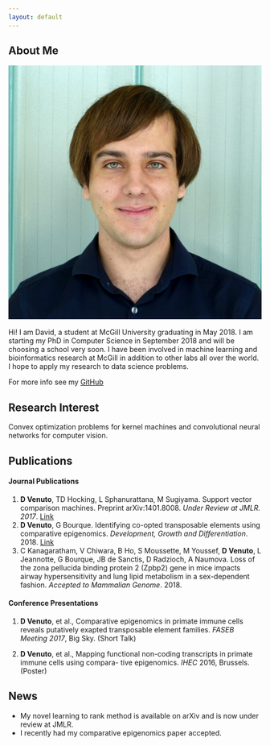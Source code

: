 ```yaml
---
layout: default
---
```


## About Me

<img class="profile-picture" src="pic.jpg">

Hi! I am David, a student at McGill University graduating in May 2018.  I am starting my PhD in Computer Science in September 2018 and will be choosing a school very soon.  I have been involved in machine learning and bioinformatics research at McGill in addition to other labs all over the world.  I hope to apply my research to data science problems.

For more info see my [GitHub](https://github.com/dvVenuto)

## Research Interest

Convex optimization problems for kernel machines and convolutional neural networks for computer vision.

## Publications

#### Journal Publications

1. **D Venuto**, TD Hocking, L Sphanurattana, M Sugiyama. Support vector comparison machines. Preprint arXiv:1401.8008. *Under Review at JMLR. 2017*. [Link](https://arxiv.org/pdf/1401.8008.pdf)
2. **D Venuto**, G Bourque. Identifying co-opted transposable elements using comparative epigenomics. *Development, Growth and Differentiation*. 2018. [Link](http://onlinelibrary.wiley.com/doi/10.1111/dgd.12423/abstract)
3. C Kanagaratham, V Chiwara, B Ho, S Moussette, M Youssef, **D Venuto**, L Jeannotte, G Bourque, JB de Sanctis, D Radzioch, A Naumova. Loss of the zona pellucida binding protein 2 (Zpbp2) gene in mice impacts airway hypersensitivity and lung lipid metabolism in a sex-dependent fashion. *Accepted to Mammalian Genome*. 2018.

#### Conference Presentations

1. **D Venuto**, et al., Comparative epigenomics in primate immune cells reveals putatively exapted transposable element families. *FASEB Meeting 2017*, Big Sky. (Short Talk)

2. **D Venuto**, et al., Mapping functional non-coding transcripts in primate immune cells using compara- tive epigenomics. *IHEC* 2016, Brussels. (Poster)

## News

- My novel learning to rank method is available on arXiv and is now under review at JMLR.
- I recently had my comparative epigenomics paper accepted.


